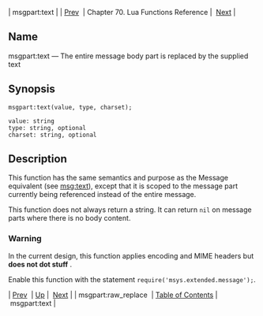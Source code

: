 | msgpart:text |
| [Prev](lua.ref.msgpart_raw_replace)  | Chapter 70. Lua Functions Reference |  [Next](lua.ref.msgpart_text) |

<a name="lua.ref.msgpart_text2"></a>
## Name

msgpart:text — The entire message body part is replaced by the supplied text

<a name="idp17174512"></a>
## Synopsis

`msgpart:text(value, type, charset);`

```
value: string
type: string, optional
charset: string, optional
```
<a name="idp17177536"></a>
## Description

This function has the same semantics and purpose as the Message equivalent (see [msg:text](lua.ref.msg_text "msg:text")), except that it is scoped to the message part currently being referenced instead of the entire message.

This function does not always return a string. It can return `nil` on message parts where there is no body content.

### Warning

In the current design, this function applies encoding and MIME headers but **does not dot stuff** .

Enable this function with the statement `require('msys.extended.message');`.

| [Prev](lua.ref.msgpart_raw_replace)  | [Up](lua.function.details) |  [Next](lua.ref.msgpart_text) |
| msgpart:raw_replace  | [Table of Contents](index) |  msgpart:text |

